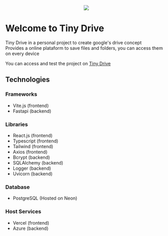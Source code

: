 <p align="center">
  <img src="./public/imgs/tiny-drive-logo.svg" />
</p>

# Welcome to **Tiny Drive**

Tiny Drive in a personal project to create google's drive concept \
Provides a online plataform to save files and folders, you can access them on every device

You can access and test the project on [Tiny Drive](https://tiny-drive.vercel.app/login)

## Technologies

### Frameworks

-   Vite.js (frontend)
-   Fastapi (backend)

### Libraries

-   React.js (frontend)
-   Typescript (frontend)
-   Tailwind (frontend)
-   Axios (frontend)
-   Bcrypt (backend)
-   SQLAlchemy (backend)
-   Logger (backend)
-   Uvicorn (backend)

### Database

-   PostgreSQL (Hosted on Neon)

### Host Services

-   Vercel (frontend)
-   Azure (backend)
